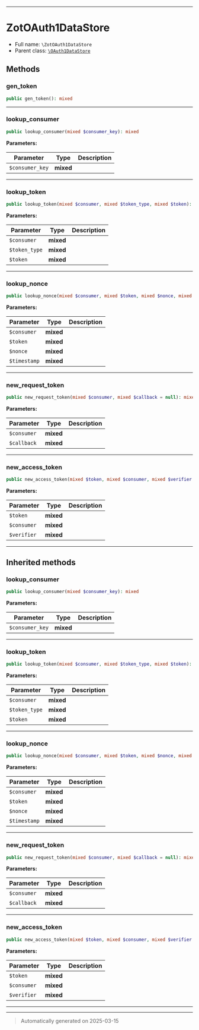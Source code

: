 ***

# ZotOAuth1DataStore





* Full name: `\ZotOAuth1DataStore`
* Parent class: [`\OAuth1DataStore`](./OAuth1DataStore.md)




## Methods


### gen_token



```php
public gen_token(): mixed
```












***

### lookup_consumer



```php
public lookup_consumer(mixed $consumer_key): mixed
```








**Parameters:**

| Parameter | Type | Description |
|-----------|------|-------------|
| `$consumer_key` | **mixed** |  |





***

### lookup_token



```php
public lookup_token(mixed $consumer, mixed $token_type, mixed $token): mixed
```








**Parameters:**

| Parameter | Type | Description |
|-----------|------|-------------|
| `$consumer` | **mixed** |  |
| `$token_type` | **mixed** |  |
| `$token` | **mixed** |  |





***

### lookup_nonce



```php
public lookup_nonce(mixed $consumer, mixed $token, mixed $nonce, mixed $timestamp): mixed
```








**Parameters:**

| Parameter | Type | Description |
|-----------|------|-------------|
| `$consumer` | **mixed** |  |
| `$token` | **mixed** |  |
| `$nonce` | **mixed** |  |
| `$timestamp` | **mixed** |  |





***

### new_request_token



```php
public new_request_token(mixed $consumer, mixed $callback = null): mixed
```








**Parameters:**

| Parameter | Type | Description |
|-----------|------|-------------|
| `$consumer` | **mixed** |  |
| `$callback` | **mixed** |  |





***

### new_access_token



```php
public new_access_token(mixed $token, mixed $consumer, mixed $verifier = null): mixed
```








**Parameters:**

| Parameter | Type | Description |
|-----------|------|-------------|
| `$token` | **mixed** |  |
| `$consumer` | **mixed** |  |
| `$verifier` | **mixed** |  |





***


## Inherited methods


### lookup_consumer



```php
public lookup_consumer(mixed $consumer_key): mixed
```








**Parameters:**

| Parameter | Type | Description |
|-----------|------|-------------|
| `$consumer_key` | **mixed** |  |





***

### lookup_token



```php
public lookup_token(mixed $consumer, mixed $token_type, mixed $token): mixed
```








**Parameters:**

| Parameter | Type | Description |
|-----------|------|-------------|
| `$consumer` | **mixed** |  |
| `$token_type` | **mixed** |  |
| `$token` | **mixed** |  |





***

### lookup_nonce



```php
public lookup_nonce(mixed $consumer, mixed $token, mixed $nonce, mixed $timestamp): mixed
```








**Parameters:**

| Parameter | Type | Description |
|-----------|------|-------------|
| `$consumer` | **mixed** |  |
| `$token` | **mixed** |  |
| `$nonce` | **mixed** |  |
| `$timestamp` | **mixed** |  |





***

### new_request_token



```php
public new_request_token(mixed $consumer, mixed $callback = null): mixed
```








**Parameters:**

| Parameter | Type | Description |
|-----------|------|-------------|
| `$consumer` | **mixed** |  |
| `$callback` | **mixed** |  |





***

### new_access_token



```php
public new_access_token(mixed $token, mixed $consumer, mixed $verifier = null): mixed
```








**Parameters:**

| Parameter | Type | Description |
|-----------|------|-------------|
| `$token` | **mixed** |  |
| `$consumer` | **mixed** |  |
| `$verifier` | **mixed** |  |





***


***
> Automatically generated on 2025-03-15
